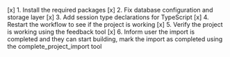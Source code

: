 [x] 1. Install the required packages
[x] 2. Fix database configuration and storage layer
[x] 3. Add session type declarations for TypeScript
[x] 4. Restart the workflow to see if the project is working
[x] 5. Verify the project is working using the feedback tool
[x] 6. Inform user the import is completed and they can start building, mark the import as completed using the complete_project_import tool